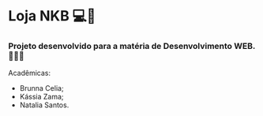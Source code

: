 # Loja NKB 💻👗<br>
### Projeto desenvolvido para a matéria de Desenvolvimento WEB. 👩🏻‍💻

Acadêmicas: 
- Brunna Celia;
- Kássia Zama;
- Natalia Santos. 
